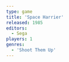 ```yaml
---
type: game
title: 'Space Harrier'
released: 1985
editors: 
  - Sega
players: 1
genres:
  - 'Shoot Them Up'
---
```

